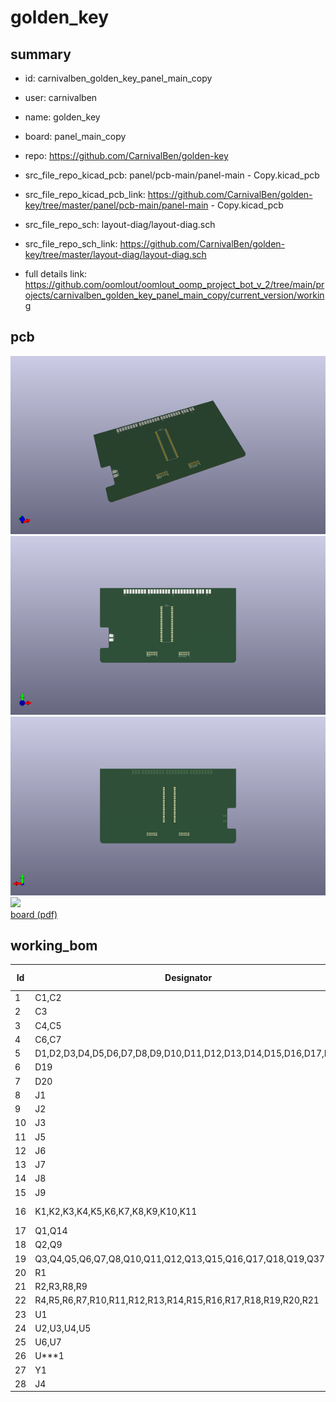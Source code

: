 # golden_key
 
## summary 
* id: carnivalben_golden_key_panel_main_copy
* user: carnivalben
* name: golden_key
* board: panel_main_copy
* repo: https://github.com/CarnivalBen/golden-key
* src_file_repo_kicad_pcb: panel/pcb-main/panel-main - Copy.kicad_pcb
* src_file_repo_kicad_pcb_link: https://github.com/CarnivalBen/golden-key/tree/master/panel/pcb-main/panel-main - Copy.kicad_pcb


* src_file_repo_sch: layout-diag/layout-diag.sch
* src_file_repo_sch_link: https://github.com/CarnivalBen/golden-key/tree/master/layout-diag/layout-diag.sch
* full details link: https://github.com/oomlout/oomlout_oomp_project_bot_v_2/tree/main/projects/carnivalben_golden_key_panel_main_copy/current_version/working  



## pcb  
![](working_3d_600.png) 
![](working_3d_front_600.png)  
![](working_3d_back_600.png)  
![](working_600.png)  
[board (pdf)](working.pdf)  

## working_bom
| Id | Designator | Footprint | Quantity | Designation | Supplier and ref |  | None | 
| --- | --- | --- | --- | --- | --- | --- | --- | 
| 1 | C1,C2 | CP_Radial_D10.0mm_P5.00mm | 2 | 470uF |  |  | [''] | 
| 2 | C3 | C_Disc_D4.7mm_W2.5mm_P5.00mm | 1 | 10nF |  |  | [''] | 
| 3 | C4,C5 | C_Disc_D3.4mm_W2.1mm_P2.50mm | 2 | 33pF |  |  | [''] | 
| 4 | C6,C7 | CP_Radial_D18.0mm_P7.50mm | 2 | 4700uF |  |  | [''] | 
| 5 | D1,D2,D3,D4,D5,D6,D7,D8,D9,D10,D11,D12,D13,D14,D15,D16,D17,D18 | D_DO-15_P12.70mm_Horizontal | 18 | 1N4001 |  |  | [''] | 
| 6 | D19 | D_DO-15_P10.16mm_Horizontal | 1 | 12V |  |  | [''] | 
| 7 | D20 | D_DO-15_P10.16mm_Horizontal | 1 | 5V |  |  | [''] | 
| 8 | J1 | Wire_Pads_Edge_1x2 | 1 | PSU IN |  |  | [''] | 
| 9 | J2 | DIN_Socket_Edge_Solder_4pin | 1 | SPEED CTRL |  |  | [''] | 
| 10 | J3 | Pin_Header_Straight_1x06_Pitch2.54mm | 1 | ICSP |  |  | [''] | 
| 11 | J5 | Pin_Header_Straight_2x06_Pitch2.54mm | 1 | DISPLAY |  |  | [''] | 
| 12 | J6 | Wire_Pads_Edge_2x8 | 1 | CONN-L1 |  |  | [''] | 
| 13 | J7 | Wire_Pads_Edge_2x8 | 1 | CONN-L2 |  |  | [''] | 
| 14 | J8 | Wire_Pads_Edge_2x8 | 1 | CONN-R1 |  |  | [''] | 
| 15 | J9 | Wire_Pads_Edge_2x3 | 1 | CONN-R2 |  |  | [''] | 
| 16 | K1,K2,K3,K4,K5,K6,K7,K8,K9,K10,K11 | TRK22X3-XXDC | 11 | TRK2233-12DC |  |  | [''] | 
| 17 | Q1,Q14 | TO-92_Inline_Wide | 2 | 2N2222 |  |  | [''] | 
| 18 | Q2,Q9 | TO-220-3_Vertical | 2 | TIP32 |  |  | [''] | 
| 19 | Q3,Q4,Q5,Q6,Q7,Q8,Q10,Q11,Q12,Q13,Q15,Q16,Q17,Q18,Q19,Q37 | TO-126_Vertical | 16 | BD679 |  |  | [''] | 
| 20 | R1 | R_Axial_DIN0207_L6.3mm_D2.5mm_P10.16mm_Horizontal | 1 | 10K |  |  | [''] | 
| 21 | R2,R3,R8,R9 | R_Axial_DIN0207_L6.3mm_D2.5mm_P10.16mm_Horizontal | 4 | 5K |  |  | [''] | 
| 22 | R4,R5,R6,R7,R10,R11,R12,R13,R14,R15,R16,R17,R18,R19,R20,R21 | R_Axial_DIN0207_L6.3mm_D2.5mm_P10.16mm_Horizontal | 16 | 1K |  |  | [''] | 
| 23 | U1 | TO-220-3_Vertical | 1 | LM7805_TO220 |  |  | [''] | 
| 24 | U2,U3,U4,U5 | DIP-16_W7.62mm_LongPads | 4 | 74HC595 |  |  | [''] | 
| 25 | U6,U7 | DIP-16_W7.62mm_LongPads | 2 | ULN2003A |  |  | [''] | 
| 26 | U***1 | DIP-40_W15.24mm_LongPads | 1 | PIC16F877A |  |  | [''] | 
| 27 | Y1 | Crystal_HC49-U_Vertical | 1 | 20MHz |  |  | [''] | 
| 28 | J4 | Pin_Header_Straight_2x06_Pitch2.54mm | 1 | PUSH-BUTTON |  |  | [''] | 




